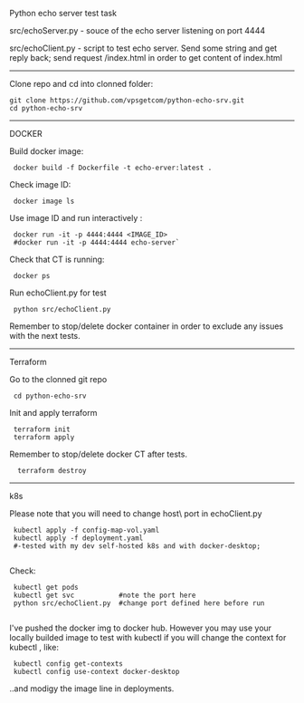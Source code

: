Python echo server test task 

src/echoServer.py  - souce of the echo server listening on port 4444

src/echoClient.py - script to test echo server. Send some string and get reply back; send request /index.html in order to get content of index.html

___

Clone repo and cd into clonned folder: 
```
git clone https://github.com/vpsgetcom/python-echo-srv.git
cd python-echo-srv
```

___
DOCKER

Build docker image:

```
 docker build -f Dockerfile -t echo-erver:latest .
```

Check image ID:

```
 docker image ls
```

Use image ID and run interactively : 

```
 docker run -it -p 4444:4444 <IMAGE_ID>
 #docker run -it -p 4444:4444 echo-server`
```
Check that CT is running:

```
 docker ps
```

Run echoClient.py for test

```
 python src/echoClient.py
```


Remember to stop/delete docker container in order to exclude any issues with the next tests.
___

Terraform

Go to the clonned git repo
```
 cd python-echo-srv
```
Init and apply terraform

```
 terraform init
 terraform apply
```

Remember to stop/delete docker CT after tests.
```
  terraform destroy
```
___
k8s


Please  note that you will need to change host\ port in echoClient.py

```
 kubectl apply -f config-map-vol.yaml
 kubectl apply -f deployment.yaml 
 #-tested with my dev self-hosted k8s and with docker-desktop; 
 
```

Check:
```
 kubectl get pods
 kubectl get svc           #note the port here
 python src/echoClient.py  #change port defined here before run 
 
```


I've pushed the docker img to docker hub. However you may use your locally builded image to test with kubectl if you will change the context for kubectl  , like: 

```
 kubectl config get-contexts
 kubectl config use-context docker-desktop
```
..and modigy the image line in deployments.




